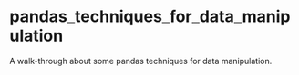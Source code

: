 # pandas_techniques_for_data_manipulation
A walk-through about some pandas techniques for data manipulation.
